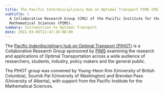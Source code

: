 ```yaml
---
title: The Pacific Interdisciplinary Hub on Optimal Transport PIMS CRG
subtitle: |
  A Collaborative Research Group (CRG) of the Pacific Institute for the
  Mathematical Sciences (PIMS).
summary: Introduction to Optimal Transport
date: 2021-03-05T12:47:19-08:00
---
```

The [Pacific Inderdisciplinary hub on Optimal Transport
(PIHOT)](https://www.pims.math.ca/collaborative-research-groups/pihot) is a
Collaborative Research Group sponsored by [PIMS](https://www.pims.math.ca)
examining the research and applications of Optimal Transportation across a wide
audience of researchers, students, industry, policy makers and the general
public. 

The PIHOT group was convened by Young-Heon Kim (University of British
Columbia), Soumik Pal (University of Washington) and Brendan Pass (University
of Alberta), with support from the Pacific Institute for the Mathematical
Sciences.

